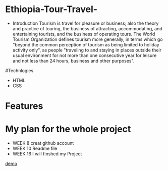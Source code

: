 # Ethiopia-Tour-Travel-

* Introduction 
Tourism is travel for pleasure or business; also the theory and practice of touring, the business of attracting, accommodating, and entertaining tourists, and the business of operating tours. The World Tourism Organization defines tourism more generally, in terms which go "beyond the common perception of tourism as being limited to holiday activity only", as people "traveling to and staying in places outside their usual environment for not more than one consecutive year for leisure and not less than 24 hours, business and other purposes".


#Technlogies
* HTML
* CSS

# Features

# My plan for the whole project

* WEEK 8 creat github account
* WEEK 10 Readme file
* WEEK 16 I will finshed my Project

<p> <a href="https://sari00.github.io/Ethiopia-Tour-Travel-/">demo</p>
